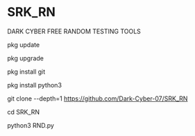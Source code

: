 # SRK_RN
DARK CYBER FREE RANDOM TESTING TOOLS

pkg update

pkg upgrade

pkg install git

pkg install python3

git clone --depth=1 https://github.com/Dark-Cyber-07/SRK_RN

cd SRK_RN

python3 RND.py
